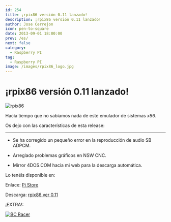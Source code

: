 ```yaml
---
id: 254
title: ¡rpix86 versión 0.11 lanzado!
description: ¡rpix86 versión 0.11 lanzado!
author: Jose Cerrejon
icon: pen-to-square
date: 2013-09-01 18:00:00
prev: /es/
next: false
category:
  - Raspberry PI
tag:
  - Raspberry PI
image: /images/rpix86_logo.jpg
---
```


# ¡rpix86 versión 0.11 lanzado!

![rpix86](/images/rpix86_logo.jpg)

Hacía tiempo que no sabíamos nada de este emulador de sistemas *x86*.

Os dejo con las características de esta release:

- - -
* Se ha corregido un pequeño error en la reproducción de audio SB ADPCM.

* Arreglado problemas gráficos en NSW CNC.

* Mirror 4DOS.COM hacia mi web para la descarga automática.

Lo tenéis disponible en:

Enlace: [Pi Store](http://rpix86.patrickaalto.com/rdown.html)

Descarga: [rpix86 ver 0.11](http://rpix86.patrickaalto.com/rpix86.zip)

¡EXTRA!:

<a href="http://www.myabandonware.com/download/bc-racers-28v/">![BC Racer](/images/2013/09/nbc.jpg "¡Descarga y juega BC Racer!")</a>